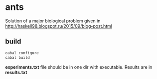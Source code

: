 # ants
Solution of a major biological problem given in http://haskell98.blogspot.ru/2015/09/blog-post.html

## build
```bash
cabal configure
cabal build
```

**experiments.txt** file should be in one dir with executable. Results are in **results.txt**
